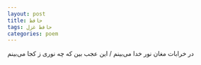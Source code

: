 ```yaml
---
layout: post
title: حافظ
tags: حافظ غزل
categories: poem
---
```


در خرابات مغان نور خدا می‌بینم / این عجب بین که چه نوری ز کجا می‌بینم